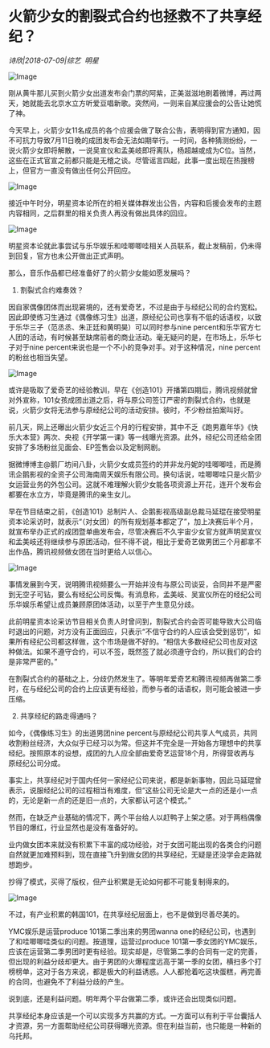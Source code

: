 # 火箭少女的割裂式合约也拯救不了共享经纪？

*诗欣|2018-07-09|综艺 
                                                明星*

![Image](http://p1.pstatp.com/large/pgc-image/15311487376574f91043cce)

刚从黄牛那儿买到火箭少女出道发布会门票的阿紫，正美滋滋地刷着微博，再过两天，她就能去北京水立方听爱豆唱新歌。突然间，一则来自某应援会的公告让她慌了神。

今天早上，火箭少女11名成员的各个应援会做了联合公告，表明得到官方通知，因不可抗力导致7月11日晚的成团发布会无法如期举行。一时间，各种猜测纷纷，一说火箭少女即将解散，一说吴宣仪和孟美岐即将离队，杨超越或成为C位。当然，这些在正式官宣之前都只能是无稽之谈。尽管谣言四起，此事一度出现在热搜榜上，但官方一直没有做出任何公开回应。

![Image](http://p3.pstatp.com/large/pgc-image/1531148704723e8cadeb2ce)

接近中午时分，明星资本论所在的相关媒体群发出公告，内容和后援会发布的主题内容相同，之后群里的相关负责人再没有做出具体的回应。

![Image](http://p1.pstatp.com/large/pgc-image/1531148704373379659cc47)

明星资本论就此事尝试与乐华娱乐和哇唧唧哇相关人员联系，截止发稿前，仍未得到回复，官方也未公开做出正式声明。

那么，音乐作品都已经准备好了的火箭少女能如愿发展吗？

1. 割裂式合约难奏效？

因自家偶像团体而出现窘境的，还有爱奇艺，不过是由于与经纪公司的合约宽松。因此即使练习生通过《偶像练习生》出道，原经纪公司也享有不低的话语权，以致于乐华三子（范丞丞、朱正廷和黄明昊）可以同时参与nine percent和乐华官方七人团的活动，有时候甚至缺席前者的商业活动。毫无疑问的是，在市场上，乐华七子对于nine percent来说也是一个不小的竞争对手。对于这种情况，nine percent的粉丝也相当失望。

![Image](http://p3.pstatp.com/large/pgc-image/1531148704266cb579b1dac)

或许是吸取了爱奇艺的经验教训，早在《创造101》开播第四期后，腾讯视频就曾对外宣称，101女孩成团出道之后，将与原公司签订严密的割裂式合约，也就是说，火箭少女将无法参与原经纪公司的活动安排。彼时，不少粉丝拍案叫好。

前几天，网上还曝出火箭少女近三个月的行程安排，其中不乏《跑男嘉年华》《快乐大本营》两次、央视《开学第一课》等一线曝光资源。此外，经纪公司还给全团安排了多场粉丝见面会、EP签售会以及定制网剧。

据微博博主@鹅厂坊间八卦，火箭少女成员签约的并非龙丹妮的哇唧唧哇，而是腾讯企鹅影视的全资子公司海南周天娱乐有限公司。换句话说，哇唧唧哇只是火箭少女运营业务的外包公司。这就不难理解火箭少女能各项资源上开花，连开个发布会都要在水立方，毕竟是腾讯的亲生女儿。

早在节目结束之前，《创造101》总制片人、企鹅影视高级副总裁马延琨在接受明星资本论采访时，就表示“（对女团）的所有规划基本都定了”，加上决赛后半个月，就宣布举办正式的成团暨单曲发布会，尽管决赛后不久宇宙少女官方就声明吴宣仪和孟美岐还将继续参与原团活动，但不得不说，相比于爱奇艺做男团三个月都拿不出作品，腾讯视频做女团在当时更给人以信心。

![Image](http://p3.pstatp.com/large/pgc-image/1531148704260dfac4f796e)

事情发展到今天，说明腾讯视频要么一开始并没有与原公司谈妥，合同并不是严密到无空子可钻，要么有经纪公司反悔。有消息称，孟美岐、吴宣仪所在的经纪公司乐华娱乐希望让成员兼顾原团体活动，以至于产生意见分歧。

此前明星资本论采访节目相关负责人时曾问到，割裂式合约会否可能导致大公司临时退出的问题，对方没有正面回应，只表示“不信守合约的人应该会受到惩罚”，如果所有经纪公司都这样做，这个市场是做不好的。“相信大多数经纪公司也反对这种做法。如果不遵守合约，可以不签，既然签了就必须遵守合约，所以我们的合约是非常严密的。”

在割裂式合约的基础之上，分歧仍然发生了。等明年爱奇艺和腾讯视频再做第二季时，在与经纪公司的合约上应该更有经验，而参与者的话语权，则可能会被进一步压缩。

2. 共享经纪的路走得通吗？

如今，《偶像练习生》的出道男团nine percent与原经纪公司共享人气成员，共同收割粉丝经济，大众似乎已经习以为常。但这并不完全是一开始各方理想中的共享经纪。按照原本的设想，成团的九人应全部由爱奇艺运营18个月，所得营收再与原经纪公司分成。

事实上，共享经纪对于国内任何一家经纪公司来说，都是新新事物，因此马延琨曾表示，说服经纪公司的过程相当有难度，但“这些公司无论是大一点的还是小一点的，无论是新一点的还是旧一点的，大家都认可这个模式。”

然而，在缺乏产业基础的情况下，两个平台给人以赶鸭子上架之感。对于两档偶像节目的爆红，行业显然也是没有准备好的。

业内做女团本来就没有积累下丰富的成功经验，对于女团可能出现的各类合约问题自然就更加难预料到，现在直接飞升到做女团的共享经纪，无疑是还没学会走路就想跑步。

抄得了模式，买得了版权，但产业积累是无论如何都不可能复制得来的。

![Image](http://p3.pstatp.com/large/pgc-image/1531148704574d12615cf91)

不过，有产业积累的韩国101，在共享经纪层面上，也不是做到尽善尽美的。

YMC娱乐是运营produce 101第二季出来的男团wanna one的经纪公司，也遇到了和哇唧唧哇类似的问题。按道理，运营过produce 101第一季女团的YMC娱乐，应该在运营第二季男团时更有经验。现实却是，尽管第二季的合同有一定的完善，但出现的利益分歧却更大。由于男团的火爆程度远高于第一季的女团，横扫多个打榜榜单，这对于各方来说，都是极大的利益诱惑。人人都抢着吃这块蛋糕，再完善的合同，也避免不了利益分歧的产生。

说到底，还是利益问题。明年两个平台做第二季，或许还会出现类似问题。

共享经纪本身应该是一个可以实现多方共赢的方式。一方面可以有利于平台囊括人才资源，另一方面帮助经纪公司获得曝光资源。但在利益当前，也只能是一种新的乌托邦。

